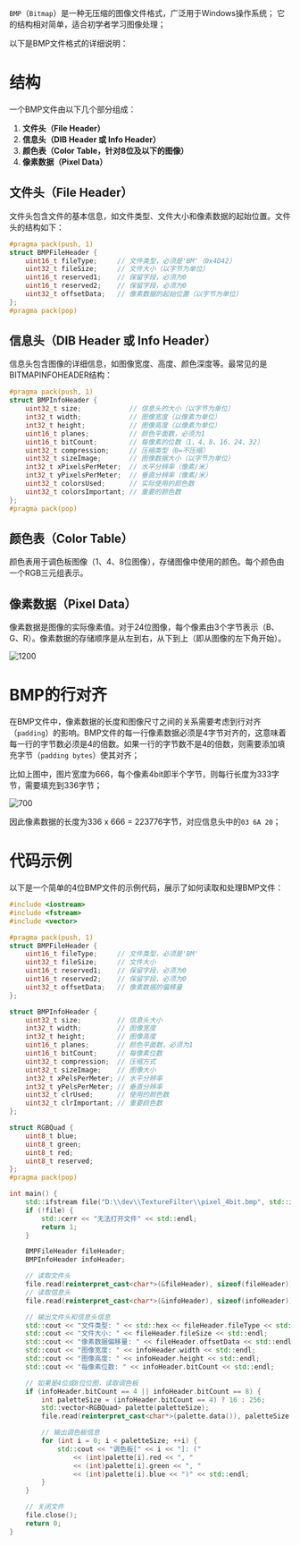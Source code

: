 `BMP`（`Bitmap`）是一种无压缩的图像文件格式，广泛用于Windows操作系统；
它的结构相对简单，适合初学者学习图像处理；

以下是BMP文件格式的详细说明：

# 结构

一个BMP文件由以下几个部分组成：

1. **文件头（File Header）**
2. **信息头（DIB Header 或 Info Header）**
3. **颜色表（Color Table，针对8位及以下的图像）**
4. **像素数据（Pixel Data）**

## 文件头（File Header）

文件头包含文件的基本信息，如文件类型、文件大小和像素数据的起始位置。文件头的结构如下：

```cpp
#pragma pack(push, 1)
struct BMPFileHeader {
    uint16_t fileType;     // 文件类型，必须是'BM'（0x4D42）
    uint32_t fileSize;     // 文件大小（以字节为单位）
    uint16_t reserved1;    // 保留字段，必须为0
    uint16_t reserved2;    // 保留字段，必须为0
    uint32_t offsetData;   // 像素数据的起始位置（以字节为单位）
};
#pragma pack(pop)
```

## 信息头（DIB Header 或 Info Header）

信息头包含图像的详细信息，如图像宽度、高度、颜色深度等。最常见的是BITMAPINFOHEADER结构：

```cpp
#pragma pack(push, 1)
struct BMPInfoHeader {
    uint32_t size;            // 信息头的大小（以字节为单位）
    int32_t width;            // 图像宽度（以像素为单位）
    int32_t height;           // 图像高度（以像素为单位）
    uint16_t planes;          // 颜色平面数，必须为1
    uint16_t bitCount;        // 每像素的位数（1、4、8、16、24、32）
    uint32_t compression;     // 压缩类型（0=不压缩）
    uint32_t sizeImage;       // 图像数据大小（以字节为单位）
    int32_t xPixelsPerMeter;  // 水平分辨率（像素/米）
    int32_t yPixelsPerMeter;  // 垂直分辨率（像素/米）
    uint32_t colorsUsed;      // 实际使用的颜色数
    uint32_t colorsImportant; // 重要的颜色数
};
#pragma pack(pop)
```

## 颜色表（Color Table）

颜色表用于调色板图像（1、4、8位图像），存储图像中使用的颜色。每个颜色由一个RGB三元组表示。

## 像素数据（Pixel Data）

像素数据是图像的实际像素值。对于24位图像，每个像素由3个字节表示（B、G、R）。像素数据的存储顺序是从左到右，从下到上（即从图像的左下角开始）。

![1200](https://pic-1315225359.cos.ap-shanghai.myqcloud.com/20240907025601.png)

# BMP的行对齐

在BMP文件中，像素数据的长度和图像尺寸之间的关系需要考虑到行对齐（`padding`）的影响。BMP文件的每一行像素数据必须是4字节对齐的，这意味着每一行的字节数必须是4的倍数。如果一行的字节数不是4的倍数，则需要添加填充字节（`padding bytes`）使其对齐；

比如上图中，图片宽度为666，每个像素4bit即半个字节，则每行长度为333字节，需要填充到336字节；

![700](https://pic-1315225359.cos.ap-shanghai.myqcloud.com/20240907025900.png)

因此像素数据的长度为336 x 666 = 223776字节，对应信息头中的`03 6A 20`；

# 代码示例

以下是一个简单的4位BMP文件的示例代码，展示了如何读取和处理BMP文件：

```cpp
#include <iostream>
#include <fstream>
#include <vector>

#pragma pack(push, 1)
struct BMPFileHeader {
    uint16_t fileType;     // 文件类型，必须是'BM'
    uint32_t fileSize;     // 文件大小
    uint16_t reserved1;    // 保留字段，必须为0
    uint16_t reserved2;    // 保留字段，必须为0
    uint32_t offsetData;   // 像素数据的偏移量
};

struct BMPInfoHeader {
    uint32_t size;         // 信息头大小
    int32_t width;         // 图像宽度
    int32_t height;        // 图像高度
    uint16_t planes;       // 颜色平面数，必须为1
    uint16_t bitCount;     // 每像素位数
    uint32_t compression;  // 压缩方式
    uint32_t sizeImage;    // 图像大小
    int32_t xPelsPerMeter; // 水平分辨率
    int32_t yPelsPerMeter; // 垂直分辨率
    uint32_t clrUsed;      // 使用的颜色数
    uint32_t clrImportant; // 重要颜色数
};

struct RGBQuad {
    uint8_t blue;
    uint8_t green;
    uint8_t red;
    uint8_t reserved;
};
#pragma pack(pop)

int main() {
    std::ifstream file("D:\\dev\\TextureFilter\\pixel_4bit.bmp", std::ios::binary);
    if (!file) {
        std::cerr << "无法打开文件" << std::endl;
        return 1;
    }

    BMPFileHeader fileHeader;
    BMPInfoHeader infoHeader;

    // 读取文件头
    file.read(reinterpret_cast<char*>(&fileHeader), sizeof(fileHeader));
    // 读取信息头
    file.read(reinterpret_cast<char*>(&infoHeader), sizeof(infoHeader));

    // 输出文件头和信息头信息
    std::cout << "文件类型: " << std::hex << fileHeader.fileType << std::dec << std::endl;
    std::cout << "文件大小: " << fileHeader.fileSize << std::endl;
    std::cout << "像素数据偏移量: " << fileHeader.offsetData << std::endl;
    std::cout << "图像宽度: " << infoHeader.width << std::endl;
    std::cout << "图像高度: " << infoHeader.height << std::endl;
    std::cout << "每像素位数: " << infoHeader.bitCount << std::endl;

    // 如果是4位或8位位图，读取调色板
    if (infoHeader.bitCount == 4 || infoHeader.bitCount == 8) {
        int paletteSize = (infoHeader.bitCount == 4) ? 16 : 256;
        std::vector<RGBQuad> palette(paletteSize);
        file.read(reinterpret_cast<char*>(palette.data()), paletteSize * sizeof(RGBQuad));

        // 输出调色板信息
        for (int i = 0; i < paletteSize; ++i) {
            std::cout << "调色板[" << i << "]: ("
                << (int)palette[i].red << ", "
                << (int)palette[i].green << ", "
                << (int)palette[i].blue << ")" << std::endl;
        }
    }

    // 关闭文件
    file.close();
    return 0;
}
```
